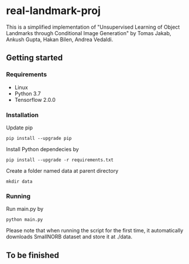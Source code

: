 # real-landmark-proj

This is a simplified implementation of "Unsupervised Learning of Object Landmarks through Conditional Image Generation" by Tomas Jakab, Ankush Gupta, Hakan Bilen, Andrea Vedaldi.

## Getting started

### Requirements
* Linux
* Python 3.7
* Tensorflow 2.0.0

### Installation
Update pip
```
pip install --upgrade pip
```
Install Python dependecies by
```
pip install --upgrade -r requirements.txt
```
Create a folder named data at parent directory
```
mkdir data
```

### Running
Run main.py by
```
python main.py
```
Please note that when running the script for the first time, it automatically downloads SmallNORB dataset and store it at ./data.
## To be finished